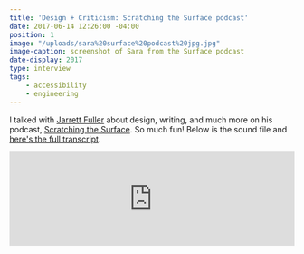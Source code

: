 ```yaml
---
title: 'Design + Criticism: Scratching the Surface podcast'
date: 2017-06-14 12:26:00 -04:00
position: 1
image: "/uploads/sara%20surface%20podcast%20jpg.jpg"
image-caption: screenshot of Sara from the Surface podcast
date-display: 2017
type: interview
tags: 
    - accessibility
    - engineering
---
```


I talked with [Jarrett Fuller](http://jarrettfuller.com/) about design, writing, and much more on his podcast, [Scratching the Surface](http://jarrettfuller.com/projects/podcast). So much fun! Below is the sound file and [here's the full transcript](https://medium.com/scratchingthesurfacefm/episode-24-sara-hendren-full-transcript-5612d2aebeac).

<iframe width="100%" height="166" scrolling="no" frameborder="no" src="https://w.soundcloud.com/player/?url=https%3A//api.soundcloud.com/tracks/318397658&amp;color=ff5500"></iframe>

